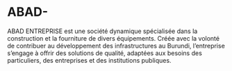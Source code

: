 # ABAD-
ABAD ENTREPRISE est une société dynamique spécialisée dans la construction et la fourniture de divers équipements. Créée avec la volonté de contribuer au développement des infrastructures au Burundi, l’entreprise s’engage à offrir des solutions de qualité, adaptées aux besoins des particuliers, des entreprises et des institutions publiques.
